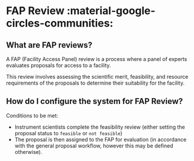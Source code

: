 # FAP Review :material-google-circles-communities: 

## What are FAP reviews?

A FAP (Facility Access Panel) review is a process where a panel of experts evaluates proposals for access to a facility. 

This review involves assessing the scientific merit, feasibility, and resource requirements of the proposals to determine their suitability for the facility.

## How do I configure the system for FAP Review?

Conditions to be met:

* Instrument scientists complete the feasibility review (either setting the proposal status to `feasible` or `not feasible`) 
* The proposal is then assigned to the FAP for evaluation (in accordance with the general proposal workflow, however this may be defined otherwise).
